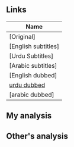 ## Links
| Name  |
| ------------- |
|[Original] |
|[English subtitles] |
|[Urdu Subtitles] |
|[Arabic subtitles] |
|[English dubbed] |
|[urdu dubbed](https://www.youtube.com/watch?v=PfJzomVVT9U)|
|[arabic dubbed]|

## My analysis


## Other's analysis
